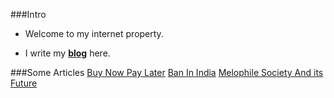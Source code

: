 ###Intro


* Welcome to my internet property.

* I write my [**blog**](/blog) here.

###Some Articles
[Buy Now Pay Later](/blog/buy-now-pay-later/)
[Ban In India](/blog/ban-in-india/)
[Melophile Society And its Future](/blog/melophile-society-and-its-future/)
